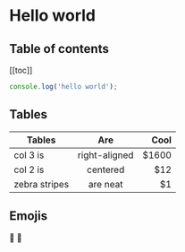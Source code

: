 # Hello world

## Table of contents

[[toc]]

```js
console.log('hello world');
```
## Tables
| Tables        |      Are      |  Cool |
| ------------- | :-----------: | ----: |
| col 3 is      | right-aligned | $1600 |
| col 2 is      |   centered    |   $12 |
| zebra stripes |   are neat    |    $1 |

## Emojis
:tada: :100: